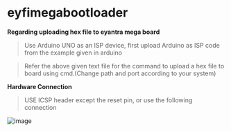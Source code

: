 # eyfimegabootloader
**Regarding uploading hex file to eyantra mega board**
> Use Arduino UNO as an ISP device, first upload Arduino as ISP code from the example given in arduino

> Refer the above given text file for the command to upload a hex file to board using cmd.(Change path and port according to your system)

**Hardware Connection**
> USE ICSP header except the reset pin, or use the following connection

![image](https://user-images.githubusercontent.com/65481797/221490380-ac4b3511-f922-464b-9282-d3841c6b6619.png)
